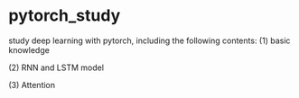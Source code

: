 # pytorch_study

study deep learning with pytorch, including the following contents:
(1) basic knowledge

(2) RNN and LSTM model

(3) Attention
